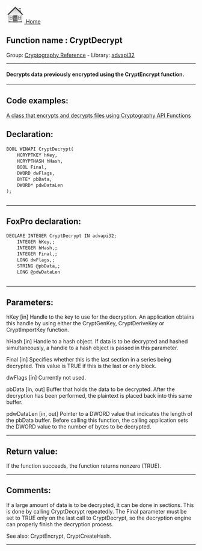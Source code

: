[<img src="../../images/home.png"> Home ](https://github.com/VFPX/Win32API)  

## Function name : CryptDecrypt
Group: [Cryptography Reference](../../functions_group.md#Cryptography_Reference)  -  Library: [advapi32](../../Libraries.md#advapi32)  
***  


#### Decrypts data previously encrypted using the CryptEncrypt function.
***  


## Code examples:
[A class that encrypts and decrypts files using Cryptography API Functions](../../samples/sample_511.md)  

## Declaration:
```foxpro  
BOOL WINAPI CryptDecrypt(
	HCRYPTKEY hKey,
	HCRYPTHASH hHash,
	BOOL Final,
	DWORD dwFlags,
	BYTE* pbData,
	DWORD* pdwDataLen
);
  
```  
***  


## FoxPro declaration:
```foxpro  
DECLARE INTEGER CryptDecrypt IN advapi32;
	INTEGER hKey,;
	INTEGER hHash,;
	INTEGER Final,;
	LONG dwFlags,;
	STRING @pbData,;
	LONG @pdwDataLen
  
```  
***  


## Parameters:
hKey 
[in] Handle to the key to use for the decryption. An application obtains this handle by using either the CryptGenKey, CryptDeriveKey or CryptImportKey function. 

hHash 
[in] Handle to a hash object. If data is to be decrypted and hashed simultaneously, a handle to a hash object is passed in this parameter.

Final 
[in] Specifies whether this is the last section in a series being decrypted. This value is TRUE if this is the last or only block.

dwFlags 
[in] Currently not used.

pbData 
[in, out] Buffer that holds the data to be decrypted. After the decryption has been performed, the plaintext is placed back into this same buffer. 

pdwDataLen 
[in, out] Pointer to a DWORD value that indicates the length of the pbData buffer. Before calling this function, the calling application sets the DWORD value to the number of bytes to be decrypted.  
***  


## Return value:
If the function succeeds, the function returns nonzero (TRUE).  
***  


## Comments:
If a large amount of data is to be decrypted, it can be done in sections. This is done by calling CryptDecrypt repeatedly. The Final parameter must be set to TRUE only on the last call to CryptDecrypt, so the decryption engine can properly finish the decryption process.  
  
See also: CryptEncrypt, CryptCreateHash.  
  
***  

